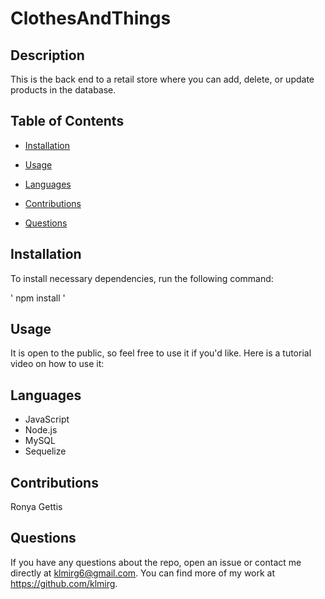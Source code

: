 # ClothesAndThings

## Description

This is the back end to a retail store where you can add, delete, or update products in the database.

## Table of Contents

* [Installation](#installation)

* [Usage](#usage)
 
* [Languages](#languages)

* [Contributions](#contributions)

* [Questions](#questions)

 ## Installation

 To install necessary dependencies, run the following command:
  
 ' npm install '
 
 ## Usage

It is open to the public, so feel free to use it if you'd like.
Here is a tutorial video on how to use it:

 ## Languages
 * JavaScript
 * Node.js
 * MySQL
 * Sequelize

 ## Contributions

 Ronya Gettis

 ## Questions

 If you have any questions about the repo, open an issue or contact me directly at klmirg6@gmail.com. You can find more of my work at https://github.com/klmirg.
